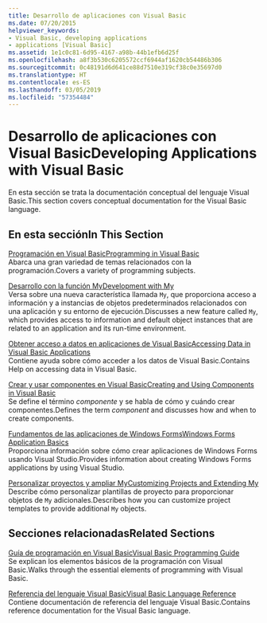 ```yaml
---
title: Desarrollo de aplicaciones con Visual Basic
ms.date: 07/20/2015
helpviewer_keywords:
- Visual Basic, developing applications
- applications [Visual Basic]
ms.assetid: 1e1c0c81-6d95-4167-a98b-44b1efb6d25f
ms.openlocfilehash: a8f3b530c6205572ccf6944af1620cb54486b306
ms.sourcegitcommit: 0c48191d6d641ce88d7510e319cf38c0e35697d0
ms.translationtype: HT
ms.contentlocale: es-ES
ms.lasthandoff: 03/05/2019
ms.locfileid: "57354484"
---
```

# <a name="developing-applications-with-visual-basic"></a><span data-ttu-id="91fe3-102">Desarrollo de aplicaciones con Visual Basic</span><span class="sxs-lookup"><span data-stu-id="91fe3-102">Developing Applications with Visual Basic</span></span>
<span data-ttu-id="91fe3-103">En esta sección se trata la documentación conceptual del lenguaje Visual Basic.</span><span class="sxs-lookup"><span data-stu-id="91fe3-103">This section covers conceptual documentation for the Visual Basic language.</span></span>  
  
## <a name="in-this-section"></a><span data-ttu-id="91fe3-104">En esta sección</span><span class="sxs-lookup"><span data-stu-id="91fe3-104">In This Section</span></span>  
 [<span data-ttu-id="91fe3-105">Programación en Visual Basic</span><span class="sxs-lookup"><span data-stu-id="91fe3-105">Programming in Visual Basic</span></span>](../../visual-basic/developing-apps/programming/index.md)  
 <span data-ttu-id="91fe3-106">Abarca una gran variedad de temas relacionados con la programación.</span><span class="sxs-lookup"><span data-stu-id="91fe3-106">Covers a variety of programming subjects.</span></span>  
  
 [<span data-ttu-id="91fe3-107">Desarrollo con la función My</span><span class="sxs-lookup"><span data-stu-id="91fe3-107">Development with My</span></span>](../../visual-basic/developing-apps/development-with-my/index.md)  
 <span data-ttu-id="91fe3-108">Versa sobre una nueva característica llamada `My`, que proporciona acceso a información y a instancias de objetos predeterminados relacionados con una aplicación y su entorno de ejecución.</span><span class="sxs-lookup"><span data-stu-id="91fe3-108">Discusses a new feature called `My`, which provides access to information and default object instances that are related to an application and its run-time environment.</span></span>  
  
 [<span data-ttu-id="91fe3-109">Obtener acceso a datos en aplicaciones de Visual Basic</span><span class="sxs-lookup"><span data-stu-id="91fe3-109">Accessing Data in Visual Basic Applications</span></span>](../../visual-basic/developing-apps/accessing-data.md)  
 <span data-ttu-id="91fe3-110">Contiene ayuda sobre cómo acceder a los datos de Visual Basic.</span><span class="sxs-lookup"><span data-stu-id="91fe3-110">Contains Help on accessing data in Visual Basic.</span></span>  
  
 [<span data-ttu-id="91fe3-111">Crear y usar componentes en Visual Basic</span><span class="sxs-lookup"><span data-stu-id="91fe3-111">Creating and Using Components in Visual Basic</span></span>](../../visual-basic/developing-apps/creating-and-using-components.md)  
 <span data-ttu-id="91fe3-112">Se define el término *componente* y se habla de cómo y cuándo crear componentes.</span><span class="sxs-lookup"><span data-stu-id="91fe3-112">Defines the term *component* and discusses how and when to create components.</span></span>  
  
 [<span data-ttu-id="91fe3-113">Fundamentos de las aplicaciones de Windows Forms</span><span class="sxs-lookup"><span data-stu-id="91fe3-113">Windows Forms Application Basics</span></span>](../../visual-basic/developing-apps/windows-forms/index.md)  
 <span data-ttu-id="91fe3-114">Proporciona información sobre cómo crear aplicaciones de Windows Forms usando Visual Studio.</span><span class="sxs-lookup"><span data-stu-id="91fe3-114">Provides information about creating Windows Forms applications by using Visual Studio.</span></span>  
  
 [<span data-ttu-id="91fe3-115">Personalizar proyectos y ampliar My</span><span class="sxs-lookup"><span data-stu-id="91fe3-115">Customizing Projects and Extending My</span></span>](../../visual-basic/developing-apps/customizing-extending-my/index.md)  
 <span data-ttu-id="91fe3-116">Describe cómo personalizar plantillas de proyecto para proporcionar objetos de `My` adicionales.</span><span class="sxs-lookup"><span data-stu-id="91fe3-116">Describes how you can customize project templates to provide additional `My` objects.</span></span>  
  
## <a name="related-sections"></a><span data-ttu-id="91fe3-117">Secciones relacionadas</span><span class="sxs-lookup"><span data-stu-id="91fe3-117">Related Sections</span></span>  
 [<span data-ttu-id="91fe3-118">Guía de programación en Visual Basic</span><span class="sxs-lookup"><span data-stu-id="91fe3-118">Visual Basic Programming Guide</span></span>](../../visual-basic/programming-guide/index.md)  
 <span data-ttu-id="91fe3-119">Se explican los elementos básicos de la programación con Visual Basic.</span><span class="sxs-lookup"><span data-stu-id="91fe3-119">Walks through the essential elements of programming with Visual Basic.</span></span>  
  
 [<span data-ttu-id="91fe3-120">Referencia del lenguaje Visual Basic</span><span class="sxs-lookup"><span data-stu-id="91fe3-120">Visual Basic Language Reference</span></span>](../../visual-basic/language-reference/index.md)  
 <span data-ttu-id="91fe3-121">Contiene documentación de referencia del lenguaje Visual Basic.</span><span class="sxs-lookup"><span data-stu-id="91fe3-121">Contains reference documentation for the Visual Basic language.</span></span>
